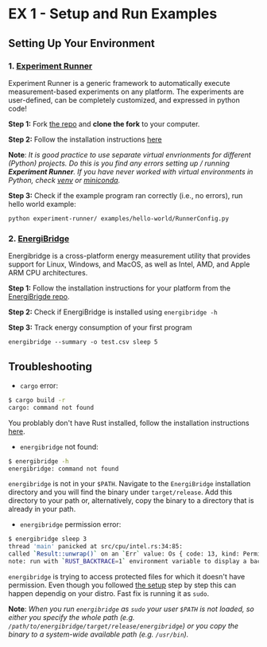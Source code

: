 # EX 1 - Setup and Run Examples
## Setting Up Your Environment

### 1. [Experiment Runner](https://github.com/S2-group/experiment-runner/tree/master)
Experiment Runner is a generic framework to automatically execute measurement-based experiments on any platform. The experiments are user-defined, can be completely customized, and expressed in python code!

**Step 1:** Fork [the repo](https://github.com/S2-group/experiment-runner/tree/master) and **clone the fork** to your computer.

**Step 2:** Follow the installation instructions [here](https://github.com/S2-group/experiment-runner/tree/master)

**Note**: *It is good practice to use separate virtual envrionments for different (Python) projects. Do this is you find any errors setting up / running **Experiment Runner**. If you have never worked with virtual environments in Python, check [venv](https://docs.python.org/3/library/venv.html) or [miniconda](https://docs.anaconda.com/miniconda/).*

**Step 3:** Check if the example program ran correctly (i.e., no errors), run hello world example:
```
python experiment-runner/ examples/hello-world/RunnerConfig.py
```

### 2. [EnergiBridge](https://github.com/tdurieux/EnergiBridge)
Energibridge is a cross-platform energy measurement utility that provides support for Linux, Windows, and MacOS, as well as Intel, AMD, and Apple ARM CPU architectures.

**Step 1:** Follow the installation instructions for your platform from the [EnergiBrigde repo](https://github.com/tdurieux/EnergiBridge?tab=readme-ov-file#install).

**Step 2:** Check if EnergiBridge is installed using `energibridge -h`

**Step 3:** Track energy consumption of your first program 
```
energibridge --summary -o test.csv sleep 5
```

## Troubleshooting

- `cargo` error:
```bash
$ cargo build -r
cargo: command not found
```
You problably don't have Rust installed, follow the installation instructions [here](https://www.rust-lang.org/tools/install).

- `energibridge` not found:
```bash
$ energibridge -h
energibridge: command not found
```
`energibridge` is not in your `$PATH`. Navigate to the `EnergiBridge` installation directory and you will find the binary under `target/release`. Add this directory to your path or, alternatively, copy the binary to a directory that is already in your path. 

- `energibridge` permission error:
```bash
$ energibridge sleep 3
thread 'main' panicked at src/cpu/intel.rs:34:85:
called `Result::unwrap()` on an `Err` value: Os { code: 13, kind: PermissionDenied, message: "Permission denied" }
note: run with `RUST_BACKTRACE=1` environment variable to display a backtrace
```
`energibridge` is trying to access protected files for which it doesn't have permission. Even though you followed [the setup](https://github.com/tdurieux/EnergiBridge) step by step this can happen dependig on your distro. Fast fix is running it as `sudo`.

**Note**: *When you run `energibridge` as `sudo` your user `$PATH` is not loaded, so either you specify the whole path (e.g. `/path/to/energibridge/target/release/energibridge`) or you copy the binary to a system-wide available path (e.g. `/usr/bin`).*

